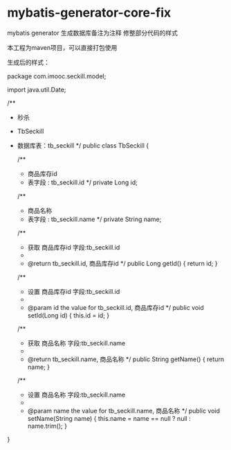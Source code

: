 # mybatis-generator-core-fix
mybatis generator 生成数据库备注为注释 修整部分代码的样式

本工程为maven项目，可以直接打包使用

生成后的样式：

package com.imooc.seckill.model;

import java.util.Date;

/**
 * 秒杀
 * TbSeckill
 * 数据库表：tb_seckill
 */
public class TbSeckill {

    /**
     * 商品库存id
     * 表字段 : tb_seckill.id
     */
    private Long id;

    /**
     * 商品名称
     * 表字段 : tb_seckill.name
     */
    private String name;



    /**
     * 获取 商品库存id 字段:tb_seckill.id
     *
     * @return tb_seckill.id, 商品库存id
     */
    public Long getId() {
        return id;
    }

    /**
     * 设置 商品库存id 字段:tb_seckill.id
     *
     * @param id the value for tb_seckill.id, 商品库存id
     */
    public void setId(Long id) {
        this.id = id;
    }

    /**
     * 获取 商品名称 字段:tb_seckill.name
     *
     * @return tb_seckill.name, 商品名称
     */
    public String getName() {
        return name;
    }

    /**
     * 设置 商品名称 字段:tb_seckill.name
     *
     * @param name the value for tb_seckill.name, 商品名称
     */
    public void setName(String name) {
        this.name = name == null ? null : name.trim();
    }

}
